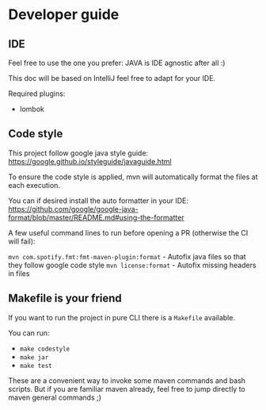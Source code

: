 # Developer guide

## IDE

Feel free to use the one you prefer: JAVA is IDE agnostic after all :)

This doc will be based on IntelliJ feel free to adapt for your IDE.

Required plugins:

* lombok

## Code style

This project follow google java style guide: https://google.github.io/styleguide/javaguide.html

To ensure the code style is applied, mvn will automatically format the files at each execution.

You can if desired install the auto formatter in your IDE: https://github.com/google/google-java-format/blob/master/README.md#using-the-formatter

A few useful command lines to run before opening a PR (otherwise the CI will fail):

`mvn com.spotify.fmt:fmt-maven-plugin:format` - Autofix java files so that they follow google code style
`mvn license:format` - Autofix missing headers in files


## Makefile is your friend

If you want to run the project in pure CLI there is a `Makefile` available.

You can run:
* `make codestyle`
* `make jar`
* `make test`

These are a convenient way to invoke some maven commands and bash scripts. But if you are familiar
maven already, feel free to jump directly to maven general commands ;)
